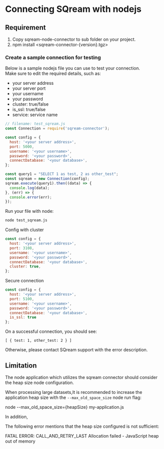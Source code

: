 # Connecting SQream with nodejs

## Requirement

1. Copy sqream-node-connector to sub folder on your project.
2. npm install <sqream-connector-{version}.tgz>


### Create a sample connection for testing

Below is a sample nodejs file you can use to test your connection. <br />
Make sure to edit the required details, such as:
 * your server address
 * your server port
 * your username
 * your password
 * cluster: true/false
 * is_ssl: true/false
 * service: service name

```javascript
// filename: test_sqream.js
const Connection = require('sqream-connector');

const config = {
  host: '<your server address>',
  port: 5000,
  username: '<your username>',
  password: '<your password>',
  connectDatabase: '<your database>',
};

const query1 = "SELECT 1 as test, 2 as other_test";
const sqream = new Connection(config);
sqream.execute(query1).then((data) => {
  console.log(data);
}, (err) => {
  console.error(err);
});

```


Run your file with node:

```bash
node test_sqream.js
```

Config with cluster

```javascript
const config = {
  host: '<your server address>',
  port: 3108,
  username: '<your username>',
  password: '<your password>',
  connectDatabase: '<your database>',
  cluster: true,
};

```

Secure connection

```javascript
const config = {
  host: '<your server address>',
  port: 5100,
  username: '<your username>',
  password: '<your password>',
  connectDatabase: '<your database>',
  is_ssl: true
};

```

On a successful connection, you should see:

```
[ { test: 1, other_test: 2 } ]
```

Otherwise, please contact SQream support with the error description.


## Limitation

The node application which utilizes the sqream connector should consider the heap size node configuration.

 When processing large datasets,It is recommended to increase the application heap size with the `--max_old_space_size` node run flag:

node --max_old_space_size={heapSize} my-application.js

 In addition,

The following error mentions that the heap size configured is not sufficient:

FATAL ERROR: CALL_AND_RETRY_LAST Allocation failed - JavaScript heap out of memory
